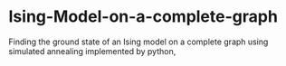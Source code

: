 # Ising-Model-on-a-complete-graph
Finding the ground state of an Ising model on a complete graph using simulated annealing implemented by python,
